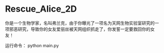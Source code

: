 # Rescue_Alice_2D
你是一个生物学家，名叫弗兰克，由于你曝光了一项名为天网生物实验室研究的一项邪恶研究，导致你的女友爱丽丝被天网组织抓走了，你发誓一定要救回你的女友！

运行命令：
  python main.py
